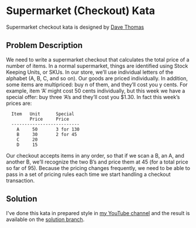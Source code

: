 # Supermarket (Checkout) Kata

Supermarket checkout kata is designed by [Dave Thomas](http://codekata.com/kata/kata09-back-to-the-checkout/)


## Problem Description
We need to write a supermarket checkout that calculates the total price of a number of items. In a normal supermarket, things are identified using Stock Keeping Units, or SKUs. In our store, we’ll use individual letters of the alphabet (A, B, C, and so on). Our goods are priced individually. In addition, some items are multipriced: buy n of them, and they’ll cost you y cents. For example, item ‘A’ might cost 50 cents individually, but this week we have a special offer: buy three ‘A’s and they’ll cost you $1.30. In fact this week’s prices are:
```
  Item   Unit      Special
         Price     Price
  --------------------------
    A     50       3 for 130
    B     30       2 for 45
    C     20
    D     15
```
Our checkout accepts items in any order, so that if we scan a B, an A, and another B, we’ll recognize the two B’s and price them at 45 (for a total price so far of 95). Because the pricing changes frequently, we need to be able to pass in a set of pricing rules each time we start handling a checkout transaction.

## Solution
I've done this kata in prepared style in [my YouTube channel](https://www.youtube.com/watch?v=mw0BFDwuzuw) and the result is available on the [solution branch](https://github.com/koding-dojo/supermarket-tdd/tree/solution).
